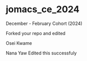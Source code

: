 # jomacs_ce_2024
December - February Cohort (2024)

Forked your repo and edited

Osei Kwame





Nana Yaw Edited this successfuly
